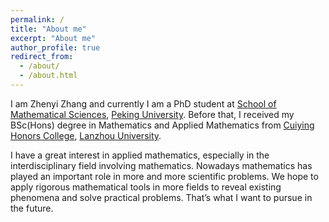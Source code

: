 ```yaml
---
permalink: /
title: "About me"
excerpt: "About me"
author_profile: true
redirect_from: 
  - /about/
  - /about.html
---
```


I am Zhenyi Zhang and currently I am a PhD student at [School of Mathematical Sciences](http://english.math.pku.edu.cn/), [Peking University](https://english.pku.edu.cn/).
Before that, I received my BSc(Hons) degree in Mathematics and Applied Mathematics from [Cuiying Honors College](http://chc.lzu.edu.cn/), [Lanzhou University](https://en.lzu.edu.cn/). 

I have a great interest in applied mathematics, especially in the interdisciplinary field involving mathematics. Nowadays mathematics has played an important role in more and more scientific problems. We hope to apply rigorous mathematical tools in more fields to reveal existing phenomena and solve practical problems. That’s what I want to pursue in the future.
